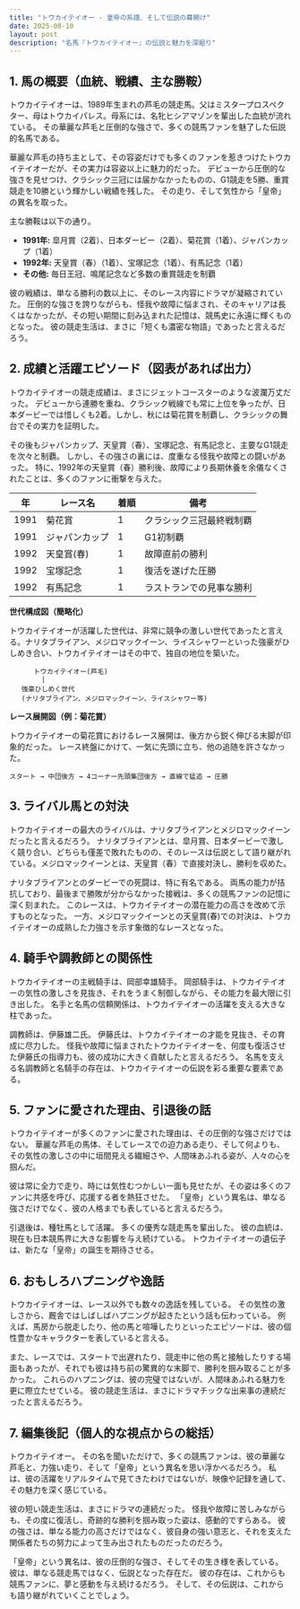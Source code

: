 ```yaml
---
title: "トウカイテイオー - 皇帝の系譜、そして伝説の幕開け"
date: 2025-08-10
layout: post
description: "名馬『トウカイテイオー』の伝説と魅力を深堀り"
---
```


## 1. 馬の概要（血統、戦績、主な勝鞍）

トウカイテイオーは、1989年生まれの芦毛の競走馬。父はミスタープロスペクター、母はトウカイパレス。母系には、名牝ヒシアマゾンを輩出した血統が流れている。  その華麗な芦毛と圧倒的な強さで、多くの競馬ファンを魅了した伝説的名馬である。

華麗な芦毛の持ち主として、その容姿だけでも多くのファンを惹きつけたトウカイテイオーだが、その実力は容姿以上に魅力的だった。  デビューから圧倒的な強さを見せつけ、クラシック三冠には届かなかったものの、G1競走を5勝、重賞競走を10勝という輝かしい戦績を残した。  その走り、そして気性から「皇帝」の異名を取った。

主な勝鞍は以下の通り。

* **1991年:**  皐月賞（2着）、日本ダービー（2着）、菊花賞（1着）、ジャパンカップ（1着）
* **1992年:**  天皇賞（春）（1着）、宝塚記念（1着）、有馬記念（1着）
* **その他:**  毎日王冠、鳴尾記念など多数の重賞競走を制覇


彼の戦績は、単なる勝利の数以上に、そのレース内容にドラマが凝縮されていた。  圧倒的な強さを誇りながらも、怪我や故障に悩まされ、そのキャリアは長くはなかったが、その短い期間に刻み込まれた記憶は、競馬史に永遠に輝くものとなった。  彼の競走生活は、まさに「短くも濃密な物語」であったと言えるだろう。


## 2. 成績と活躍エピソード（図表があれば出力）

トウカイテイオーの競走成績は、まさにジェットコースターのような波瀾万丈だった。  デビューから連勝を重ね、クラシック戦線でも常に上位を争ったが、日本ダービーでは惜しくも2着。しかし、秋には菊花賞を制覇し、クラシックの舞台でその実力を証明した。

その後もジャパンカップ、天皇賞（春）、宝塚記念、有馬記念と、主要なG1競走を次々と制覇。  しかし、その強さの裏には、度重なる怪我や故障との闘いがあった。  特に、1992年の天皇賞（春）勝利後、故障により長期休養を余儀なくされたことは、多くのファンに衝撃を与えた。

| 年 | レース名         | 着順 | 備考                                      |
|---|-----------------|-----|-------------------------------------------|
| 1991 | 菊花賞           | 1   | クラシック三冠最終戦制覇                  |
| 1991 | ジャパンカップ     | 1   | G1初制覇                               |
| 1992 | 天皇賞(春)       | 1   | 故障直前の勝利                             |
| 1992 | 宝塚記念         | 1   | 復活を遂げた圧勝                         |
| 1992 | 有馬記念         | 1   | ラストランでの見事な勝利                 |


**世代構成図（簡略化）**

トウカイテイオーが活躍した世代は、非常に競争の激しい世代であったと言える。ナリタブライアン、メジロマックイーン、ライスシャワーといった強豪がひしめき合い、トウカイテイオーはその中で、独自の地位を築いた。

```
      トウカイテイオー(芦毛)
        |
   強豪ひしめく世代
   (ナリタブライアン、メジロマックイーン、ライスシャワー等)
```

**レース展開図（例：菊花賞）**

トウカイテイオーの菊花賞におけるレース展開は、後方から鋭く伸びる末脚が印象的だった。  レース終盤にかけて、一気に先頭に立ち、他の追随を許さなかった。

```
スタート → 中団後方 → 4コーナー先頭集団後方 → 直線で猛追 → 圧勝
```


## 3. ライバル馬との対決

トウカイテイオーの最大のライバルは、ナリタブライアンとメジロマックイーンだったと言えるだろう。  ナリタブライアンとは、皐月賞、日本ダービーで激しく競り合い、どちらも僅差で敗れたものの、そのレースは伝説として語り継がれている。メジロマックイーンとは、天皇賞（春）で直接対決し、勝利を収めた。

ナリタブライアンとのダービーでの死闘は、特に有名である。  両馬の能力が拮抗しており、最後まで勝敗が分からなかった接戦は、多くの競馬ファンの記憶に深く刻まれた。  このレースは、トウカイテイオーの潜在能力の高さを改めて示すものとなった。  一方、メジロマックイーンとの天皇賞(春)での対決は、トウカイテイオーの成熟した力強さを示す象徴的なレースとなった。


## 4. 騎手や調教師との関係性

トウカイテイオーの主戦騎手は、岡部幸雄騎手。  岡部騎手は、トウカイテイオーの気性の激しさを見抜き、それをうまく制御しながら、その能力を最大限に引き出した。  名手と名馬の信頼関係は、トウカイテイオーの活躍を支える大きな柱であった。

調教師は、伊藤雄二氏。  伊藤氏は、トウカイテイオーの才能を見抜き、その育成に尽力した。  怪我や故障に悩まされたトウカイテイオーを、何度も復活させた伊藤氏の指導力も、彼の成功に大きく貢献したと言えるだろう。  名馬を支える名調教師と名騎手の存在は、トウカイテイオーの伝説を彩る重要な要素である。


## 5. ファンに愛された理由、引退後の話

トウカイテイオーが多くのファンに愛された理由は、その圧倒的な強さだけではない。  華麗な芦毛の馬体、そしてレースでの迫力ある走り、そして何よりも、その気性の激しさの中に垣間見える繊細さや、人間味あふれる姿が、人々の心を掴んだ。

彼は常に全力で走り、時には気性むつかしい一面も見せたが、その姿は多くのファンに共感を呼び、応援する者を熱狂させた。  「皇帝」という異名は、単なる強さだけでなく、彼の人格までも表していると言えるだろう。

引退後は、種牡馬として活躍。  多くの優秀な競走馬を輩出した。  彼の血統は、現在も日本競馬界に大きな影響を与え続けている。  トウカイテイオーの遺伝子は、新たな「皇帝」の誕生を期待させる。


## 6. おもしろハプニングや逸話

トウカイテイオーは、レース以外でも数々の逸話を残している。  その気性の激しさから、厩舎ではしばしばハプニングが起きたという話も伝わっている。  例えば、馬房から脱走したり、他の馬と喧嘩したりといったエピソードは、彼の個性豊かなキャラクターを表していると言える。

また、レースでは、スタートで出遅れたり、競走中に他の馬と接触したりする場面もあったが、それでも彼は持ち前の驚異的な末脚で、勝利を掴み取ることが多かった。  これらのハプニングは、彼の完璧ではないが、人間味あふれる魅力を更に際立たせている。  彼の競走生活は、まさにドラマチックな出来事の連続だったと言えるだろう。


## 7. 編集後記（個人的な視点からの総括）

トウカイテイオー。  その名を聞いただけで、多くの競馬ファンは、彼の華麗な芦毛と、力強い走り、そして「皇帝」という異名を思い浮かべるだろう。  私は、彼の活躍をリアルタイムで見てきたわけではないが、映像や記録を通して、その魅力を深く感じている。

彼の短い競走生活は、まさにドラマの連続だった。  怪我や故障に苦しみながらも、その度に復活し、奇跡的な勝利を掴み取った姿は、感動的ですらある。  彼の強さは、単なる能力の高さだけではなく、彼自身の強い意志と、それを支えた関係者たちの努力によって生み出されたものだったのだろう。

「皇帝」という異名は、彼の圧倒的な強さ、そしてその生き様を表している。  彼は、単なる競走馬ではなく、伝説となった存在だ。  彼の存在は、これからも競馬ファンに、夢と感動を与え続けるだろう。  そして、その伝説は、これからも語り継がれていくことでしょう。
